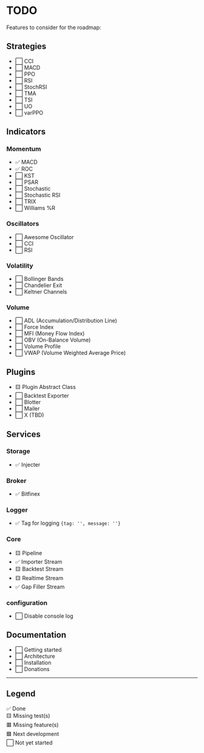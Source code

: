 # TODO

Features to consider for the roadmap:

## Strategies
- ⬜ CCI
- ⬜ MACD
- ⬜ PPO
- ⬜ RSI
- ⬜ StochRSI
- ⬜ TMA
- ⬜ TSI
- ⬜ UO
- ⬜ varPPO

## Indicators

### Momentum
- ✅ MACD
- ✅ ROC
- ⬜ KST
- ⬜ PSAR
- ⬜ Stochastic
- ⬜ Stochastic RSI
- ⬜ TRIX
- ⬜ Williams %R

### Oscillators
- ⬜ Awesome Oscillator
- ⬜ CCI
- ⬜ RSI

### Volatility
- ⬜ Bollinger Bands
- ⬜ Chandelier Exit
- ⬜ Keltner Channels

### Volume
- ⬜ ADL (Accumulation/Distribution Line)
- ⬜ Force Index
- ⬜ MFI (Money Flow Index)
- ⬜ OBV (On-Balance Volume)
- ⬜ Volume Profile
- ⬜ VWAP (Volume Weighted Average Price)

## Plugins
- 🟨 Plugin Abstract Class
- ⬜ Backtest Exporter
- ⬜ Blotter
- ⬜ Mailer
- ⬜ X (TBD)

## Services

### Storage
- ✅ Injecter

### Broker
- ✅ Bitfinex

### Logger
- ✅ Tag for logging `{tag: '', message: ''}`

### Core
- 🟨 Pipeline
- ✅ Importer Stream
- 🟨 Backtest Stream
- 🟨 Realtime Stream
- ✅ Gap Filler Stream

### configuration
- ⬜ Disable console log

## Documentation
- ⬜ Getting started
- ⬜ Architecture
- ⬜ Installation
- ⬜ Donations

---

## Legend

✅ Done  
🟨 Missing test(s)  
🟥 Missing feature(s)  
🟪 Next development  
⬜ Not yet started
